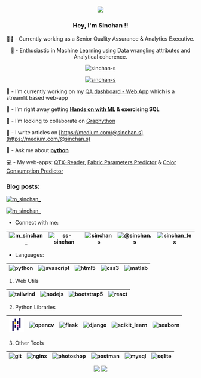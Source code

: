 
<h2 align="center"><img src="https://github.com/sinchan-s/sinchan-s/assets/63915540/28da786d-ea7e-4b27-99a4-4e4967c695d6" width=80 align="center"></h2>      
<h3 align="center">Hey, I'm Sinchan !!</h3>   

<p align="center">👨‍💻 - Currently working as a Senior Quality Assurance & Analytics Executive.</p> 
<p align="center">🤩 - Enthusiastic in Machine Learning using Data wrangling attributes and Analytical coherence.</p>

<p align="center"> <img src="https://komarev.com/ghpvc/?username=sinchan-s&label=Profile%20views&color=0e75b6&style=flat" alt="sinchan-s" /> </p>

<p align="center"> <a href="https://github.com/ryo-ma/github-profile-trophy"><img src="https://github-profile-trophy.vercel.app/?username=sinchan-s&theme=gitdimmed&column=4&row=1" alt="sinchan-s" /></a> </p>


🔭 - I’m currently working on my [QA dashboard - Web App](https://github.com/sinchan-s/fin-tools) which is a streamlit based web-app

🌱 - I’m right away getting **[Hands on with ML](https://github.com/sinchan-s/Hands-on_ML) & exercising SQL**

👯 - I’m looking to collaborate on [Graphython](https://github.com/sinchan-s/graphython)

📝 - I write articles on [https://medium.com/@sinchan.s](https://medium.com/@sinchan.s)

💬 - Ask me about **[python](https://github.com/sinchan-s/streamlit-webapps)**

💻 - My web-apps: [QTX-Reader](https://sinx-qtx-reader.streamlit.app/), [Fabric Parameters Predictor](https://fabric-param-predictor.streamlit.app) & [Color Consumption Predictor](https://sinchan-s-ccp-streamlit-modelst-color-pred-9yqvu3.streamlit.app/)

### Blog posts:
<a href="https://medium.com/@sinchan.s/life-cycle-of-data-6eecc50276c9" target="blank"><img src="https://user-images.githubusercontent.com/63915540/192033174-14b682a1-0a07-4832-828a-5689319ba103.png" alt="m_sinchan_"/></a>  

<a href="https://medium.com/@sinchan.s/support-vector-machine-svm-in-action-using-streamlit-e3bc56208a85" target="blank"><img src="https://user-images.githubusercontent.com/63915540/192033430-4f1cf4cc-a0ca-447d-b38e-b53f5a9fc15e.png" alt="m_sinchan_"/></a>

- Connect with me:
  
|<img align="center" src="https://cdn.worldvectorlogo.com/logos/twitter-6.svg" alt="m_sinchan_" height="30" width="40" />|<img align="center" src="https://cdn.worldvectorlogo.com/logos/linkedin-icon-2.svg" alt="ss-sinchan" height="30" width="40" />|<img align="center" src="https://cdn.worldvectorlogo.com/logos/kaggle-1.svg" alt="sinchans" height="30" width="40" />|<img align="center" src="https://img.shields.io/badge/Medium-12100E?style=for-the-badge&logo=medium&logoColor=white" alt="@sinchan.s" height="30" width="40" />|<img align="center" src="https://raw.githubusercontent.com/rahuldkjain/github-profile-readme-generator/master/src/images/icons/Social/hackerrank.svg" alt="sinchan_tex" height="30" width="40" />|
|---|---|---|---|---|

- Languages:

|<img src="https://cdn.worldvectorlogo.com/logos/python-5.svg" alt="python" width="40" height="40"/>|<img src="https://cdn.worldvectorlogo.com/logos/logo-javascript.svg" alt="javascript" width="40" height="40"/>|<img src="https://cdn.worldvectorlogo.com/logos/html-1.svg" alt="html5" width="40" height="40"/>|<img src="https://cdn.worldvectorlogo.com/logos/css-3.svg" alt="css3" width="40" height="40"/>|<img src="https://upload.wikimedia.org/wikipedia/commons/2/21/Matlab_Logo.png" alt="matlab" width="40" height="40"/>|
|---|---|---|---|---|
   
1. Web Utils

|<img src="https://www.vectorlogo.zone/logos/tailwindcss/tailwindcss-icon.svg" alt="tailwind" width="40" height="40"/>|<img src="https://cdn.worldvectorlogo.com/logos/nodejs-2.svg" alt="nodejs" width="40" height="40"/>|<img src="https://cdn.worldvectorlogo.com/logos/bootstrap-5-1.svg" alt="bootstrap5" width="40" height="40"/>|<img src="https://cdn.worldvectorlogo.com/logos/react-2.svg" alt="react" width="40" height="40"/>|
|---|---|---|---|
   
2. Python Libraries
  
|<img src="https://raw.githubusercontent.com/devicons/devicon/2ae2a900d2f041da66e950e4d48052658d850630/icons/pandas/pandas-original.svg" alt="pandas" width="40" height="40"/>|<img src="https://www.vectorlogo.zone/logos/opencv/opencv-icon.svg" alt="opencv" width="40" height="40"/>|<img src="https://cdn.worldvectorlogo.com/logos/flask.svg" alt="flask" width="40" height="40"/>|<img src="https://cdn.worldvectorlogo.com/logos/django.svg" alt="django" width="40" height="40"/>|<img src="https://upload.wikimedia.org/wikipedia/commons/0/05/Scikit_learn_logo_small.svg" alt="scikit_learn" width="40" height="40"/>|<img src="https://seaborn.pydata.org/_images/logo-mark-lightbg.svg" alt="seaborn" width="40" height="40"/>|
|---|---|---|---|---|---|
   
3. Other Tools
  
|<img src="https://www.vectorlogo.zone/logos/git-scm/git-scm-icon.svg" alt="git" width="40" height="40"/>|<img src="https://cdn.worldvectorlogo.com/logos/nginx-1.svg" alt="nginx" width="40" height="40"/>|<img src="https://cdn.worldvectorlogo.com/logos/adobe-photoshop-2.svg" alt="photoshop" width="40" height="40"/>|<img src="https://www.vectorlogo.zone/logos/getpostman/getpostman-icon.svg" alt="postman" width="40" height="40"/>|<img src="https://cdn.worldvectorlogo.com/logos/mysql-6.svg" alt="mysql" width="40" height="40"/>|<img src="https://www.vectorlogo.zone/logos/sqlite/sqlite-icon.svg" alt="sqlite" width="40" height="40"/>|
|---|---|---|---|---|---|
 

<p align="center">
  <img src="https://github-readme-stats.vercel.app/api?username=sinchan-s&count_private=true&show_icons=true&theme=transparent&line_height=33&hide=contribs">
  <img src="https://github-readme-stats.vercel.app/api/top-langs/?username=sinchan-s&layout=donut&theme=transparent">
</p>   
